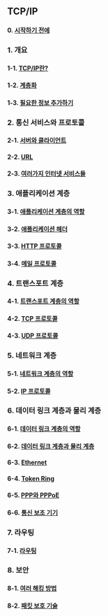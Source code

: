 ## TCP/IP

#### 0. [시작하기 전에](https://github.com/Ubinquitous/Details/blob/master/TCP%20IP/outline.md)

### 1. 개요

#### 1-1. [TCP/IP란?](https://github.com/Ubinquitous/Details/blob/master/TCP%20IP/TCP%20IP.md)

#### 1-2. [계층화](https://github.com/Ubinquitous/Details/blob/master/TCP%20IP/layering.md)

#### 1-3. [필요한 정보 추가하기](https://github.com/Ubinquitous/Details/blob/master/TCP%20IP/header.md)

### 2. 통신 서비스와 프로토콜

#### 2-1. [서버와 클라이언트](https://github.com/Ubinquitous/Details/blob/master/TCP%20IP/serverAndClient.md)

#### 2-2. [URL](https://github.com/Ubinquitous/Details/blob/master/TCP%20IP/url.md)

#### 2-3. [여러가지 인터넷 서비스들](https://github.com/Ubinquitous/Details/blob/master/TCP%20IP/internet.md)

### 3. 애플리케이션 계층

#### 3-1. [애플리케이션 계층의 역할](https://github.com/Ubinquitous/Details/blob/master/TCP%20IP/application.md)

#### 3-2. [애플리케이션 헤더](https://github.com/Ubinquitous/Details/blob/master/TCP%20IP/application-header.md)

#### 3-3. [HTTP 프로토콜](https://github.com/Ubinquitous/Details/blob/master/TCP%20IP/http-protocol.md)

#### 3-4. [메일 프로토콜](https://github.com/Ubinquitous/Details/blob/master/TCP%20IP/mail-protocol.md)

### 4. 트랜스포트 계층

#### 4-1. [트랜스포트 계층의 역할](https://github.com/Ubinquitous/Details/blob/master/TCP%20IP/transport.md)

#### 4-2. [TCP 프로토콜](https://github.com/Ubinquitous/Details/blob/master/TCP%20IP/tcp-protocol.md)

#### 4-3. [UDP 프로토콜](https://github.com/Ubinquitous/Details/blob/master/TCP%20IP/udp-protocol.md)

### 5. 네트워크 계층

#### 5-1. [네트워크 계층의 역할](https://github.com/Ubinquitous/Details/blob/master/TCP%20IP/network.md)

#### 5-2. [IP 프로토콜](https://github.com/Ubinquitous/Details/blob/master/TCP%20IP/ip-protocol.md)

### 6. 데이터 링크 계층과 물리 계층

#### 6-1. [데이터 링크 계층의 역할](https://github.com/Ubinquitous/Details/blob/master/TCP%20IP/dataLink.md)

#### 6-2. [데이터 링크 계층과 물리 계층](https://github.com/Ubinquitous/Details/blob/master/TCP%20IP/dataLinkAndPhysical.md)

#### 6-3. [Ethernet](https://github.com/Ubinquitous/Details/blob/master/TCP%20IP/ethernet.md)

#### 6-4. [Token Ring](https://github.com/Ubinquitous/Details/blob/master/TCP%20IP/tokenRing.md)

#### 6-5. [PPP와 PPPoE](https://github.com/Ubinquitous/Details/blob/master/TCP%20IP/PPP.md)

#### 6-6. [통신 보조 기기](https://github.com/Ubinquitous/Details/blob/master/TCP%20IP/PPP.md)

### 7. 라우팅

#### 7-1. [라우팅](https://github.com/Ubinquitous/Details/blob/master/TCP%20IP/routing.md)

### 8. 보안

#### 8-1. [여러 해킹 방법](https://github.com/Ubinquitous/Details/blob/master/TCP%20IP/hackings.md)

#### 8-2. [패킷 보호 기술](https://github.com/Ubinquitous/Details/blob/master/TCP%20IP/packetProtected.md)
